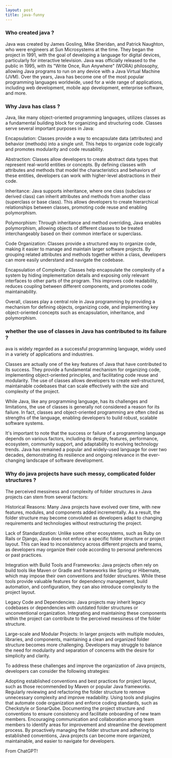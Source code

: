 ```yaml
---
layout: post
title: java-funny
---
```


 

### Who created java ?

Java was created by James Gosling, Mike Sheridan, and Patrick Naughton, who were engineers at Sun Microsystems at the time. They began the project in 1991, with the goal of developing a language for digital devices, particularly for interactive television. Java was officially released to the public in 1995, with its "Write Once, Run Anywhere" (WORA) philosophy, allowing Java programs to run on any device with a Java Virtual Machine (JVM). Over the years, Java has become one of the most popular programming languages worldwide, used for a wide range of applications, including web development, mobile app development, enterprise software, and more.

### Why Java has class ?


Java, like many object-oriented programming languages, utilizes classes as a fundamental building block for organizing and structuring code. Classes serve several important purposes in Java:

Encapsulation: Classes provide a way to encapsulate data (attributes) and behavior (methods) into a single unit. This helps to organize code logically and promotes modularity and code reusability.

Abstraction: Classes allow developers to create abstract data types that represent real-world entities or concepts. By defining classes with attributes and methods that model the characteristics and behaviors of these entities, developers can work with higher-level abstractions in their code.

Inheritance: Java supports inheritance, where one class (subclass or derived class) can inherit attributes and methods from another class (superclass or base class). This allows developers to create hierarchical relationships between classes, promoting code reuse and enabling polymorphism.

Polymorphism: Through inheritance and method overriding, Java enables polymorphism, allowing objects of different classes to be treated interchangeably based on their common interface or superclass.

Code Organization: Classes provide a structured way to organize code, making it easier to manage and maintain larger software projects. By grouping related attributes and methods together within a class, developers can more easily understand and navigate the codebase.

Encapsulation of Complexity: Classes help encapsulate the complexity of a system by hiding implementation details and exposing only relevant interfaces to other parts of the program. This improves code readability, reduces coupling between different components, and promotes code maintainability.

Overall, classes play a central role in Java programming by providing a mechanism for defining objects, organizing code, and implementing key object-oriented concepts such as encapsulation, inheritance, and polymorphism.

###  whether the use of classes in Java has contributed to its failure ?

ava is widely regarded as a successful programming language, widely used in a variety of applications and industries.

Classes are actually one of the key features of Java that have contributed to its success. They provide a fundamental mechanism for organizing code, implementing object-oriented principles, and facilitating code reuse and modularity. The use of classes allows developers to create well-structured, maintainable codebases that can scale effectively with the size and complexity of the project.

While Java, like any programming language, has its challenges and limitations, the use of classes is generally not considered a reason for its failure. In fact, classes and object-oriented programming are often cited as strengths of the language, enabling developers to build robust, scalable software systems.

It's important to note that the success or failure of a programming language depends on various factors, including its design, features, performance, ecosystem, community support, and adaptability to evolving technology trends. Java has remained a popular and widely-used language for over two decades, demonstrating its resilience and ongoing relevance in the ever-changing landscape of software development.

### Why do java projects have such messy, complicated folder structures ?

The perceived messiness and complexity of folder structures in Java projects can stem from several factors:

Historical Reasons: Many Java projects have evolved over time, with new features, modules, and components added incrementally. As a result, the folder structure may become convoluted as developers adapt to changing requirements and technologies without restructuring the project.

Lack of Standardization: Unlike some other ecosystems, such as Ruby on Rails or Django, Java does not enforce a specific folder structure or project layout. This can lead to inconsistency across different projects and teams, as developers may organize their code according to personal preferences or past practices.

Integration with Build Tools and Frameworks: Java projects often rely on build tools like Maven or Gradle and frameworks like Spring or Hibernate, which may impose their own conventions and folder structures. While these tools provide valuable features for dependency management, build automation, and configuration, they can also introduce complexity to the project layout.

Legacy Code and Dependencies: Java projects may inherit legacy codebases or dependencies with outdated folder structures or unconventional organization. Integrating and maintaining these components within the project can contribute to the perceived messiness of the folder structure.

Large-scale and Modular Projects: In larger projects with multiple modules, libraries, and components, maintaining a clean and organized folder structure becomes more challenging. Developers may struggle to balance the need for modularity and separation of concerns with the desire for simplicity and clarity.

To address these challenges and improve the organization of Java projects, developers can consider the following strategies:

Adopting established conventions and best practices for project layout, such as those recommended by Maven or popular Java frameworks.
Regularly reviewing and refactoring the folder structure to remove unnecessary complexity and improve readability.
Using tools and plugins that automate code organization and enforce coding standards, such as Checkstyle or SonarQube.
Documenting the project structure and conventions to ensure consistency and facilitate onboarding of new team members.
Encouraging communication and collaboration among team members to identify areas for improvement and streamline the development process.
By proactively managing the folder structure and adhering to established conventions, Java projects can become more organized, maintainable, and easier to navigate for developers.

From ChatGPT!
